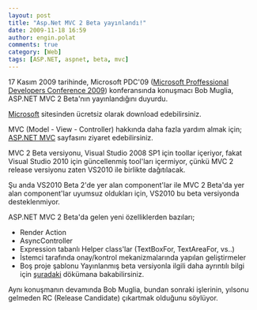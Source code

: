```yaml
---
layout: post
title: "Asp.Net MVC 2 Beta yayınlandı!"
date: 2009-11-18 16:59
author: engin.polat
comments: true
category: [Web]
tags: [ASP.NET, aspnet, beta, mvc]
---
```

17 Kasım 2009 tarihinde, Microsoft PDC'09 (<a title="Microsoft PDC'09" href="http://microsoftpdc.com/" target="_blank" rel="noopener">Microsoft Proffessional Developers Conference 2009</a>) konferansında konuşmacı Bob Muglia, ASP.NET MVC 2 Beta'nın yayınlandığını duyurdu.

<a title="Microsoft: ASP.NET MVC 2 Beta" href="http://www.microsoft.com/downloads/details.aspx?FamilyID=4817cdb2-88ea-4af4-a455-f06b4c90fd2c&amp;displaylang=en" target="_blank" rel="noopener">Microsoft</a> sitesinden ücretsiz olarak download edebilirsiniz.

MVC (Model - View - Controller) hakkında daha fazla yardım almak için; <a title="ASP.NET MVC" href="http://www.asp.net/MVC/" target="_blank" rel="noopener">ASP.NET MVC</a> sayfasını ziyaret edebilirsiniz.

MVC 2 Beta versiyonu, Visual Studio 2008 SP1 için toollar içeriyor, fakat Visual Studio 2010 için güncellenmiş tool'ları içermiyor, çünkü MVC 2 release versiyonu zaten VS2010 ile birlikte dağıtılacak.

Şu anda VS2010 Beta 2'de yer alan component'lar ile MVC 2 Beta'da yer alan component'lar uyumsuz oldukları için, VS2010 bu beta versiyonda desteklenmiyor.

ASP.NET MVC 2 Beta'da gelen yeni özelliklerden bazıları;


*   Render Action
*   AsyncController
*   Expression tabanlı Helper class'lar (TextBoxFor, TextAreaFor, vs..)
*   İstemci tarafında onay/kontrol mekanizmalarında yapılan geliştirmeler
*   Boş proje şablonu
Yayınlanmış beta versiyonla ilgili daha ayrıntılı bilgi için <a title="ASP.NET MVC 2 Beta" href="http://go.microsoft.com/fwlink/?LinkID=157069" target="_blank" rel="noopener">şuradaki</a> dökümana bakabilirsiniz.

Aynı konuşmanın devamında Bob Muglia, bundan sonraki işlerinin, yılsonu gelmeden RC (Release Candidate) çıkartmak olduğunu söylüyor.


